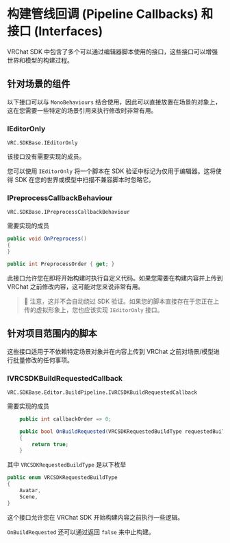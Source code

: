 # 构建管线回调 (Pipeline Callbacks) 和接口 (Interfaces)

VRChat SDK 中包含了多个可以通过编辑器脚本使用的接口，这些接口可以增强世界和模型的构建过程。

## 针对场景的组件

以下接口可以与 `MonoBehaviours` 结合使用，因此可以直接放置在场景的对象上，这在您需要一些特定的场景引用来执行修改时非常有用。

### IEditorOnly

`VRC.SDKBase.IEditorOnly`

该接口没有需要实现的成员。

您可以使用 `IEditorOnly` 将一个脚本在 SDK 验证中标记为仅用于编辑器。这将使得 SDK 在您的世界或模型中扫描不兼容脚本时忽略它。

### IPreprocessCallbackBehaviour

`VRC.SDKBase.IPreprocessCallbackBehaviour`

需要实现的成员

```csharp
public void OnPreprocess()
{
}

public int PreprocessOrder { get; }
```

此接口允许您在即将开始构建时执行自定义代码。如果您需要在构建内容并上传到 VRChat 之前修改内容，这可能对您来说非常有用。

> 🚧 注意，这并不会自动绕过 SDK 验证。如果您的脚本直接存在于您正在上传的虚拟形象上，您也应该实现 `IEditorOnly` 接口。

## 针对项目范围内的脚本

这些接口适用于不依赖特定场景对象并在内容上传到 VRChat 之前对场景/模型进行批量修改的任何事项。

### IVRCSDKBuildRequestedCallback

`VRC.SDKBase.Editor.BuildPipeline.IVRCSDKBuildRequestedCallback`

需要实现的成员

```csharp
    public int callbackOrder => 0;

    public bool OnBuildRequested(VRCSDKRequestedBuildType requestedBuildType)
    {
        return true;
    }
```

其中 `VRCSDKRequestedBuildType` 是以下枚举

```csharp
public enum VRCSDKRequestedBuildType
{
    Avatar,
    Scene,
}
```

这个接口允许您在 VRChat SDK 开始构建内容之前执行一些逻辑。

`OnBuildRequested` 还可以通过返回 `false` 来中止构建。